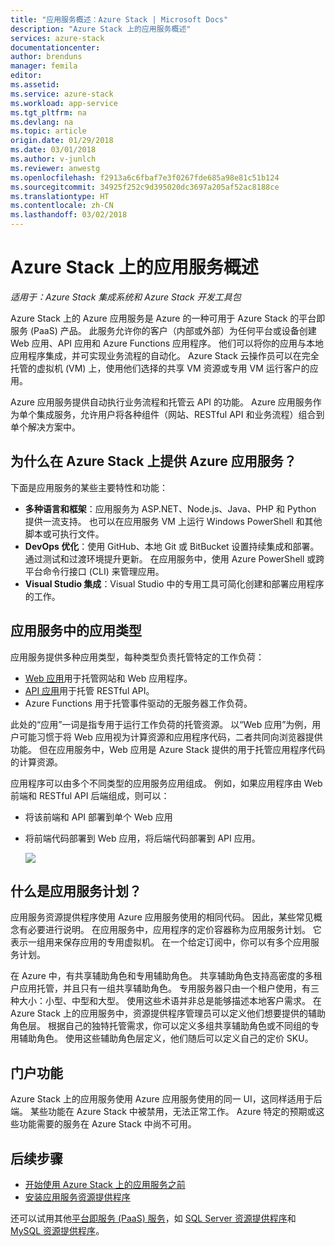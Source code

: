 ```yaml
---
title: "应用服务概述：Azure Stack | Microsoft Docs"
description: "Azure Stack 上的应用服务概述"
services: azure-stack
documentationcenter: 
author: brenduns
manager: femila
editor: 
ms.assetid: 
ms.service: azure-stack
ms.workload: app-service
ms.tgt_pltfrm: na
ms.devlang: na
ms.topic: article
origin.date: 01/29/2018
ms.date: 03/01/2018
ms.author: v-junlch
ms.reviewer: anwestg
ms.openlocfilehash: f2913a6c6fbaf7e3f0267fde685a98e81c51b124
ms.sourcegitcommit: 34925f252c9d395020dc3697a205af52ac8188ce
ms.translationtype: HT
ms.contentlocale: zh-CN
ms.lasthandoff: 03/02/2018
---
```

# <a name="app-service-on-azure-stack-overview"></a>Azure Stack 上的应用服务概述
*适用于：Azure Stack 集成系统和 Azure Stack 开发工具包*

Azure Stack 上的 Azure 应用服务是 Azure 的一种可用于 Azure Stack 的平台即服务 (PaaS) 产品。 此服务允许你的客户（内部或外部）为任何平台或设备创建 Web 应用、API 应用和 Azure Functions 应用程序。 他们可以将你的应用与本地应用程序集成，并可实现业务流程的自动化。 Azure Stack 云操作员可以在完全托管的虚拟机 (VM) 上，使用他们选择的共享 VM 资源或专用 VM 运行客户的应用。

Azure 应用服务提供自动执行业务流程和托管云 API 的功能。 Azure 应用服务作为单个集成服务，允许用户将各种组件（网站、RESTful API 和业务流程）组合到单个解决方案中。

## <a name="why-offer-azure-app-service-on-azure-stack"></a>为什么在 Azure Stack 上提供 Azure 应用服务？

下面是应用服务的某些主要特性和功能：
- **多种语言和框架**：应用服务为 ASP.NET、Node.js、Java、PHP 和 Python 提供一流支持。 也可以在应用服务 VM 上运行 Windows PowerShell 和其他脚本或可执行文件。
- **DevOps 优化**：使用 GitHub、本地 Git 或 BitBucket 设置持续集成和部署。 通过测试和过渡环境提升更新。 在应用服务中，使用 Azure PowerShell 或跨平台命令行接口 (CLI) 来管理应用。
- **Visual Studio 集成**：Visual Studio 中的专用工具可简化创建和部署应用程序的工作。

## <a name="app-types-in-app-service"></a>应用服务中的应用类型

应用服务提供多种应用类型，每种类型负责托管特定的工作负荷：

- [Web 应用](/app-service-web/app-service-web-overview)用于托管网站和 Web 应用程序。
- [API 应用](/app-service-api/app-service-api-apps-why-best-platform)用于托管 RESTful API。
- Azure Functions 用于托管事件驱动的无服务器工作负荷。

此处的“应用”一词是指专用于运行工作负荷的托管资源。 以“Web 应用”为例，用户可能习惯于将 Web 应用视为计算资源和应用程序代码，二者共同向浏览器提供功能。 但在应用服务中，Web 应用是 Azure Stack 提供的用于托管应用程序代码的计算资源。

应用程序可以由多个不同类型的应用服务应用组成。 例如，如果应用程序由 Web 前端和 RESTful API 后端组成，则可以：
- 将该前端和 API 部署到单个 Web 应用
- 将前端代码部署到 Web 应用，将后端代码部署到 API 应用。

   ![](./media/azure-stack-app-service-overview/image01.png)

## <a name="what-is-an-app-service-plan"></a>什么是应用服务计划？

应用服务资源提供程序使用 Azure 应用服务使用的相同代码。 因此，某些常见概念有必要进行说明。 在应用服务中，应用程序的定价容器称为应用服务计划。 它表示一组用来保存应用的专用虚拟机。 在一个给定订阅中，你可以有多个应用服务计划。

在 Azure 中，有共享辅助角色和专用辅助角色。 共享辅助角色支持高密度的多租户应用托管，并且只有一组共享辅助角色。 专用服务器只由一个租户使用，有三种大小：小型、中型和大型。 使用这些术语并非总是能够描述本地客户需求。 在 Azure Stack 上的应用服务中，资源提供程序管理员可以定义他们想要提供的辅助角色层。 根据自己的独特托管需求，你可以定义多组共享辅助角色或不同组的专用辅助角色。 使用这些辅助角色层定义，他们随后可以定义自己的定价 SKU。

## <a name="portal-features"></a>门户功能

Azure Stack 上的应用服务使用 Azure 应用服务使用的同一 UI，这同样适用于后端。 某些功能在 Azure Stack 中被禁用，无法正常工作。 Azure 特定的预期或这些功能需要的服务在 Azure Stack 中尚不可用。

## <a name="next-steps"></a>后续步骤


- [开始使用 Azure Stack 上的应用服务之前](azure-stack-app-service-before-you-get-started.md)
- [安装应用服务资源提供程序](azure-stack-app-service-deploy.md)

还可以试用其他[平台即服务 (PaaS) 服务](azure-stack-tools-paas-services.md)，如 [SQL Server 资源提供程序](azure-stack-sql-resource-provider-deploy.md)和 [MySQL 资源提供程序](azure-stack-mysql-resource-provider-deploy.md)。


